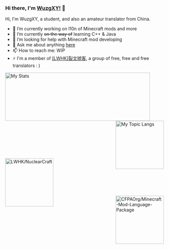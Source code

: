 ### Hi there, I'm [WuzgXY!](https://github.com/WuzgXY-GitHub) 👋

Hi, I'm WuzgXY, a student, and also an amateur translator from China.

- 🔭 I’m currently working on l10n of Minecraft mods and more
- 🌱 I’m currently ~~on the way of~~ learning C++ & Java
- 🤔 I’m looking for help with Minecraft mod developing
- 💬 Ask me about anything [here](https://github.com/WuzgXY-GitHub/WuzgXY-GitHub/issues)
- 📫 How to reach me: WIP
- ⚡ I'm a member of [[LWHK]裂文唬客](https://github.com/LWHK), a group of free, free and free translators : )

<a href="https://github.com/anuraghazra/github-readme-stats/" target="_blank">
  <img alt="My Stats" align="left" width="460" height="153" src="https://github-readme-stats.vercel.app/api?username=WuzgXY-GitHub&count_private=false&show_icons=true&theme=gruvbox&hide_title=true/" />
  <br /><br /><br /><br /><br /><br /><br /><br />
  <img alt="My Topic Langs" align="right" height="153" src="https://github-readme-stats.vercel.app/api/top-langs/?username=WuzgXY-GitHub&count_private=false&theme=gruvbox&layout=default/" />
</a>
<br /><br /><br /><br /><br /><br /><br /><br />
<a target="_blank" href="https://github.com/LWHK/NuclearCraft/">
  <img alt="LWHK/NuclearCraft" align="left" height="153" src="https://github-readme-stats.vercel.app/api/pin/?username=LWHK&theme=gruvbox&repo=NuclearCraft" />
</a>
<br /><br /><br /><br /><br /><br /><br />
<a target="_blank" href="https://github.com/CFPAOrg/Minecraft-Mod-Language-Package/">
  <img alt="CFPAOrg/Minecraft-Mod-Language-Package" align="right" height="153" src="https://github-readme-stats.vercel.app/api/pin/?username=CFPAOrg&theme=gruvbox&repo=Minecraft-Mod-Language-Package" />
</a>
                                                  
<!--### Hi there 👋

**WuzgXY-GitHub/WuzgXY-GitHub** is a ✨ _special_ ✨ repository because its `README.md` (this file) appears on your GitHub profile.

Here are some ideas to get you started:

- 🔭 I’m currently working on ...
- 🌱 I’m currently learning ...
- 👯 I’m looking to collaborate on ...
- 🤔 I’m looking for help with ...
- 💬 Ask me about ...
- 📫 How to reach me: ...
- 😄 Pronouns: ...
- ⚡ Fun fact: ...

-->

<!--

**Great thanks to [Anurag Hazra](https://github.com/anuraghazra) who made the templates of stats!**

-->
